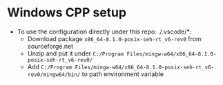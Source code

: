# Windows CPP setup

- To use the configuration directly under this repo: ./.vscode/*:
    - Download package `x86_64-8.1.0-posix-seh-rt_v6-rev0` from sourceforge.net
    - Unzip and put it under `C:/Program Files/mingw-w64/x86_64-8.1.0-posix-seh-rt_v6-rev0/`
    - Add `C:/Program Files/mingw-w64/x86_64-8.1.0-posix-seh-rt_v6-rev0/mingw64/bin/` to path environment variable 